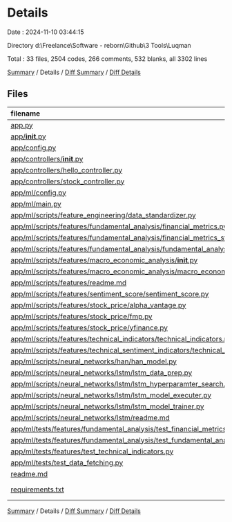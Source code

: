 # Details

Date : 2024-11-10 03:44:15

Directory d:\\Freelance\\Software - reborn\\Github\\3 Tools\\Luqman

Total : 33 files,  2504 codes, 266 comments, 532 blanks, all 3302 lines

[Summary](results.md) / Details / [Diff Summary](diff.md) / [Diff Details](diff-details.md)

## Files
| filename | language | code | comment | blank | total |
| :--- | :--- | ---: | ---: | ---: | ---: |
| [app.py](/app.py) | Python | 4 | 0 | 3 | 7 |
| [app/__init__.py](/app/__init__.py) | Python | 8 | 1 | 8 | 17 |
| [app/config.py](/app/config.py) | Python | 0 | 0 | 1 | 1 |
| [app/controllers/__init__.py](/app/controllers/__init__.py) | Python | 0 | 0 | 1 | 1 |
| [app/controllers/hello_controller.py](/app/controllers/hello_controller.py) | Python | 7 | 0 | 4 | 11 |
| [app/controllers/stock_controller.py](/app/controllers/stock_controller.py) | Python | 10 | 0 | 4 | 14 |
| [app/ml/config.py](/app/ml/config.py) | Python | 0 | 0 | 1 | 1 |
| [app/ml/main.py](/app/ml/main.py) | Python | 45 | 2 | 13 | 60 |
| [app/ml/scripts/feature_engineering/data_standardizer.py](/app/ml/scripts/feature_engineering/data_standardizer.py) | Python | 201 | 6 | 29 | 236 |
| [app/ml/scripts/features/fundamental_analysis/financial_metrics.py](/app/ml/scripts/features/fundamental_analysis/financial_metrics.py) | Python | 115 | 33 | 43 | 191 |
| [app/ml/scripts/features/fundamental_analysis/financial_metrics_status.md](/app/ml/scripts/features/fundamental_analysis/financial_metrics_status.md) | Markdown | 39 | 0 | 7 | 46 |
| [app/ml/scripts/features/fundamental_analysis/fundamental_analysis.py](/app/ml/scripts/features/fundamental_analysis/fundamental_analysis.py) | Python | 234 | 13 | 33 | 280 |
| [app/ml/scripts/features/macro_economic_analysis/__init__.py](/app/ml/scripts/features/macro_economic_analysis/__init__.py) | Python | 0 | 0 | 1 | 1 |
| [app/ml/scripts/features/macro_economic_analysis/macro_economic_analysis.py](/app/ml/scripts/features/macro_economic_analysis/macro_economic_analysis.py) | Python | 170 | 6 | 24 | 200 |
| [app/ml/scripts/features/readme.md](/app/ml/scripts/features/readme.md) | Markdown | 19 | 0 | 11 | 30 |
| [app/ml/scripts/features/sentiment_score/sentiment_score.py](/app/ml/scripts/features/sentiment_score/sentiment_score.py) | Python | 84 | 4 | 18 | 106 |
| [app/ml/scripts/features/stock_price/alpha_vantage.py](/app/ml/scripts/features/stock_price/alpha_vantage.py) | Python | 136 | 8 | 27 | 171 |
| [app/ml/scripts/features/stock_price/fmp.py](/app/ml/scripts/features/stock_price/fmp.py) | Python | 125 | 4 | 23 | 152 |
| [app/ml/scripts/features/stock_price/yfinance.py](/app/ml/scripts/features/stock_price/yfinance.py) | Python | 91 | 5 | 21 | 117 |
| [app/ml/scripts/features/technical_indicators/technical_indicators.py](/app/ml/scripts/features/technical_indicators/technical_indicators.py) | Python | 65 | 6 | 15 | 86 |
| [app/ml/scripts/features/technical_sentiment_indicators/technical_sentiment_indicators.py](/app/ml/scripts/features/technical_sentiment_indicators/technical_sentiment_indicators.py) | Python | 203 | 10 | 32 | 245 |
| [app/ml/scripts/neural_networks/han/han_model.py](/app/ml/scripts/neural_networks/han/han_model.py) | Python | 172 | 37 | 27 | 236 |
| [app/ml/scripts/neural_networks/lstm/lstm_data_prep.py](/app/ml/scripts/neural_networks/lstm/lstm_data_prep.py) | Python | 62 | 1 | 11 | 74 |
| [app/ml/scripts/neural_networks/lstm/lstm_hyperparamter_search.py](/app/ml/scripts/neural_networks/lstm/lstm_hyperparamter_search.py) | Python | 0 | 101 | 19 | 120 |
| [app/ml/scripts/neural_networks/lstm/lstm_model_executer.py](/app/ml/scripts/neural_networks/lstm/lstm_model_executer.py) | Python | 87 | 4 | 21 | 112 |
| [app/ml/scripts/neural_networks/lstm/lstm_model_trainer.py](/app/ml/scripts/neural_networks/lstm/lstm_model_trainer.py) | Python | 112 | 18 | 23 | 153 |
| [app/ml/scripts/neural_networks/lstm/readme.md](/app/ml/scripts/neural_networks/lstm/readme.md) | Markdown | 135 | 0 | 29 | 164 |
| [app/ml/tests/features/fundamental_analysis/test_financial_metrics.py](/app/ml/tests/features/fundamental_analysis/test_financial_metrics.py) | Python | 94 | 0 | 17 | 111 |
| [app/ml/tests/features/fundamental_analysis/test_fundamental_analysis.py](/app/ml/tests/features/fundamental_analysis/test_fundamental_analysis.py) | Python | 103 | 1 | 18 | 122 |
| [app/ml/tests/features/test_technical_indicators.py](/app/ml/tests/features/test_technical_indicators.py) | Python | 48 | 4 | 9 | 61 |
| [app/ml/tests/test_data_fetching.py](/app/ml/tests/test_data_fetching.py) | Python | 74 | 2 | 11 | 87 |
| [readme.md](/readme.md) | Markdown | 42 | 0 | 28 | 70 |
| [requirements.txt](/requirements.txt) | pip requirements | 19 | 0 | 0 | 19 |

[Summary](results.md) / Details / [Diff Summary](diff.md) / [Diff Details](diff-details.md)